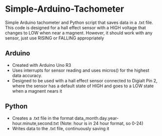 # Simple-Arduino-Tachometer
Simple Arduino tachometer and Python script that saves data in a .txt file. This code is designed for a hall effect sensor with a HIGH voltage that changes to LOW when near a magnent. However, it should work with any sensor, just use RISING or FALLING appropriately

## Arduino
- Created with Arduino Uno R3
- Uses interrupts for sensor reading and uses micros() for the highest data accuracy.
- Designed to be used with a hall effect sensor connected to Digialt Pin 2, where the sensor has a default state of HIGH and goes to a LOW state when a magnent nears it

## Python
- Creates a .txt file in the format data_month.day.year-hour.minute,second.txt (Note: hour is in 24 hour format, so 0-24)
- Writes data to the .txt file, continuously saving it
